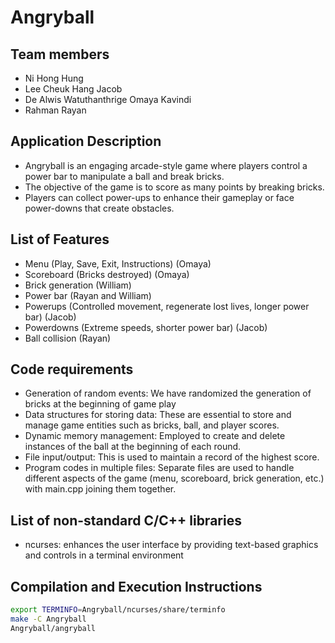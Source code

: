 # Angryball

## Team members
- Ni Hong Hung
- Lee Cheuk Hang Jacob
- De Alwis Watuthanthrige Omaya Kavindi
- Rahman Rayan
  
## Application Description
- Angryball is an engaging arcade-style game where players control a power bar to manipulate a ball and break bricks. 
- The objective of the game is to score as many points by breaking bricks.
- Players can collect power-ups to enhance their gameplay or face power-downs that create obstacles. 

## List of Features
- Menu (Play, Save, Exit, Instructions) (Omaya)
- Scoreboard (Bricks destroyed) (Omaya)
- Brick generation (William)
- Power bar (Rayan and William)
- Powerups (Controlled movement, regenerate lost lives, longer power bar) (Jacob)
- Powerdowns (Extreme speeds, shorter power bar) (Jacob)
- Ball collision (Rayan)

## Code requirements
- Generation of random events: We have randomized the generation of bricks at the beginning of game play
- Data structures for storing data: These are essential to store and manage game entities such as bricks, ball, and player scores. 
- Dynamic memory management: Employed to create and delete instances of the ball at the beginning of each round.
- File input/output: This is used to maintain a record of the highest score. 
- Program codes in multiple files: Separate files are used to handle different aspects of the game (menu, scoreboard, brick generation, etc.) with main.cpp joining them together. 


## List of non-standard C/C++ libraries
- ncurses: enhances the user interface by providing text-based graphics and controls in a terminal environment 

## Compilation and Execution Instructions
```sh
export TERMINFO=Angryball/ncurses/share/terminfo
make -C Angryball
Angryball/angryball

